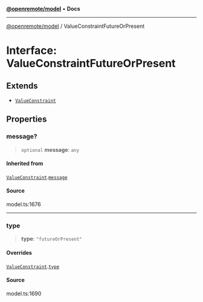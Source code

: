 [**@openremote/model**](../README.md) • **Docs**

***

[@openremote/model](../globals.md) / ValueConstraintFutureOrPresent

# Interface: ValueConstraintFutureOrPresent

## Extends

- [`ValueConstraint`](ValueConstraint.md)

## Properties

### message?

> `optional` **message**: `any`

#### Inherited from

[`ValueConstraint`](ValueConstraint.md).[`message`](ValueConstraint.md#message)

#### Source

model.ts:1676

***

### type

> **type**: `"futureOrPresent"`

#### Overrides

[`ValueConstraint`](ValueConstraint.md).[`type`](ValueConstraint.md#type)

#### Source

model.ts:1690

